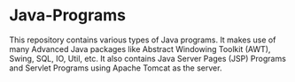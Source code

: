 # Java-Programs
This repository contains various types of Java programs. It makes use of many Advanced Java packages like Abstract Windowing Toolkit (AWT), Swing, SQL, IO, Util, etc. It also contains Java Server Pages (JSP) Programs and Servlet Programs using Apache Tomcat as the server.
